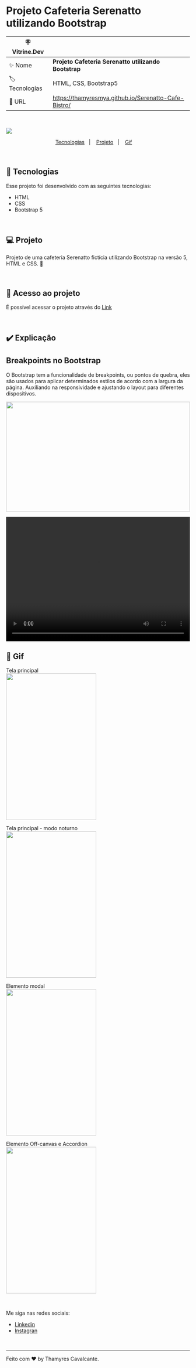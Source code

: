 # Projeto Cafeteria Serenatto utilizando Bootstrap

| :placard: Vitrine.Dev |     |
| -------------  | --- |
| :sparkles: Nome        | **Projeto Cafeteria Serenatto utilizando Bootstrap**
| :label: Tecnologias | HTML, CSS, Bootstrap5
| :rocket: URL         | https://thamyresmya.github.io/Serenatto-Cafe-Bistro/

<br>

![](geral/img/Capa.jpg)


<p align="center">
  <a href="#-tecnologias">Tecnologias</a>&nbsp;&nbsp;&nbsp;|&nbsp;&nbsp;&nbsp;  
  <a href="#-projeto">Projeto</a>&nbsp;&nbsp;&nbsp;|&nbsp;&nbsp;&nbsp;  
  <a href="#-gif">Gif</a>&nbsp;&nbsp;&nbsp;&nbsp;&nbsp;&nbsp;
</p>

<br>


## 🚀 Tecnologias

Esse projeto foi desenvolvido com as seguintes tecnologias:

- HTML
- CSS
- Bootstrap 5

<br>

## 💻 Projeto

Projeto de uma cafeteria Serenatto fictícia utilizando Bootstrap na versão 5, HTML e CSS. 🚀

<br>

## 📁 Acesso ao projeto

É possível acessar o projeto através do [Link](https://github.com/Thamyresmya/Serenatto-Cafe-Bistro)

<br>

## ✔️ Explicação
<h2>Breakpoints no Bootstrap</h2>
O Bootstrap tem a funcionalidade de breakpoints, ou pontos de quebra, eles são usados para aplicar determinados estilos de acordo com a largura da página. Auxiliando na responsividade e ajustando o layout para diferentes dispositivos.

<img width="100%" height="300" src="./geral/img/Breakpoints no Bootstrap.png"></img>


<video width="100%" height="340" controls>
  <source src="./geral/img/Breakpoints.mp4" type="video/mp4">
</video>

<br>

## 📸 Gif

Tela principal <br>
<img width="70%" height="400" src="./geral/img/Tela-principal.png"></img>

Tela principal - modo noturno <br>
<img width="70%" height="400" src="./geral/img/Modo-noturno.png"></img>

Elemento modal <br>
<img width="70%" height="400" src="./geral/img/modal.png"></img>

Elemento Off-canvas e Accordion <br>
<img width="70%" height="400" src="./geral/img/accordion.png"></img>


<br>

Me siga nas redes sociais:
- [Linkedin](https://www.linkedin.com/in/thamyrescavalcante/)
- [Instagran](https://www.instagram.com/thamyres__cavalcante/)

<br>

---

Feito com ♥ by Thamyres Cavalcante.




